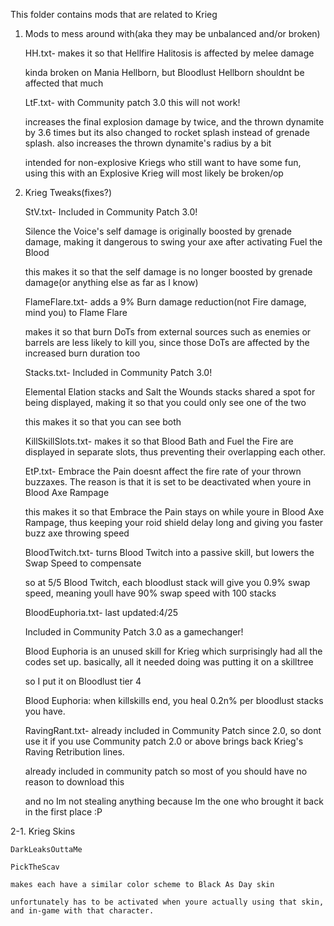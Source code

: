 
This folder contains mods that are related to Krieg

 1. Mods to mess around with(aka they may be unbalanced and/or broken)

	HH.txt- makes it so that Hellfire Halitosis is affected by melee damage
	
	kinda broken on Mania Hellborn, but Bloodlust Hellborn shouldnt be affected that much

	LtF.txt- with Community patch 3.0 this will not work!
	
	increases the final explosion damage by twice, and the thrown dynamite by 3.6 times but its also changed to rocket splash instead of grenade splash. also increases the thrown dynamite's radius by a bit
	
	intended for non-explosive Kriegs who still want to have some fun, using this with an Explosive Krieg will most likely be broken/op
	
 2. Krieg Tweaks(fixes?)
 
	StV.txt- Included in Community Patch 3.0!
	
	Silence the Voice's self damage is originally boosted by grenade damage, making it dangerous to swing your axe after activating Fuel the Blood
	
	this makes it so that the self damage is no longer boosted by grenade damage(or anything else as far as I know)

	FlameFlare.txt- adds a 9% Burn damage reduction(not Fire damage, mind you) to Flame Flare
	
	makes it so that burn DoTs from external sources such as enemies or barrels are less likely to kill you, since those DoTs are affected by the increased burn duration too
 
	Stacks.txt- Included in Community Patch 3.0!
	
	Elemental Elation stacks and Salt the Wounds stacks shared a spot for being displayed, making it so that you could only see one of the two
	
	this makes it so that you can see both

	KillSkillSlots.txt- makes it so that Blood Bath and Fuel the Fire are displayed in separate slots, thus preventing their overlapping each other.
 
	EtP.txt- Embrace the Pain doesnt affect the fire rate of your thrown buzzaxes. The reason is that it is set to be deactivated when youre in Blood Axe Rampage
	
	this makes it so that Embrace the Pain stays on while youre in Blood Axe Rampage, thus keeping your roid shield delay long and giving you faster buzz axe throwing speed
 
	BloodTwitch.txt- turns Blood Twitch into a passive skill, but lowers the Swap Speed to compensate
	
	so at 5/5 Blood Twitch, each bloodlust stack will give you 0.9% swap speed, meaning youll have 90% swap speed with 100 stacks
 
	BloodEuphoria.txt- last updated:4/25
	
	Included in Community Patch 3.0 as a gamechanger! 

	Blood Euphoria is an unused skill for Krieg which surprisingly had all the codes set up. basically, all it needed doing was putting it on a skilltree
	
	so I put it on Bloodlust tier 4
	
	Blood Euphoria: when killskills end, you heal 0.2n% per bloodlust stacks you have.
 
	RavingRant.txt- already included in Community Patch since 2.0, so dont use it if you use Community patch 2.0 or above
	brings back Krieg's Raving Retribution lines.
	
	already included in community patch so most of you should have no reason to download this
	
	and no Im not stealing anything because Im the one who brought it back in the first place :P
 
 2-1. Krieg Skins
 
	DarkLeaksOuttaMe
	
	PickTheScav
	
	makes each have a similar color scheme to Black As Day skin
	
	unfortunately has to be activated when youre actually using that skin, and in-game with that character.
